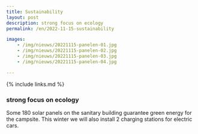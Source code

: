 ```yaml
---
title: Sustainability
layout: post
description: strong focus on ecology
permalink: /en/2022-11-15-sustainability

images:   
    - /img/nieuws/20221115-panelen-01.jpg
    - /img/nieuws/20221115-panelen-02.jpg
    - /img/nieuws/20221115-panelen-03.jpg
    - /img/nieuws/20221115-panelen-04.jpg

---
```


{% include links.md %}

### strong focus on ecology

Some 180 solar panels on the sanitary building guarantee green energy for the campsite. This winter we will also install 2 charging stations for electric cars.  

